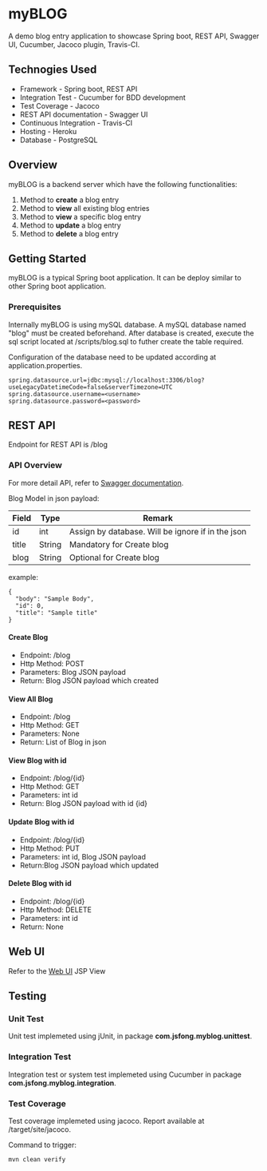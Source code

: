# myBLOG
A demo blog entry application to showcase Spring boot, REST API, Swagger UI, Cucumber, Jacoco plugin, Travis-CI.

## Technogies Used
* Framework - Spring boot, REST API
* Integration Test - Cucumber for BDD development
* Test Coverage - Jacoco
* REST API documentation - Swagger UI
* Continuous Integration - Travis-CI
* Hosting - Heroku
* Database - PostgreSQL

## Overview
myBLOG is a backend server which have the following functionalities:
1. Method to **create** a blog entry
2. Method to **view** all existing blog entries
3. Method to **view** a specific blog entry
4. Method to **update** a blog entry
5. Method to **delete** a blog entry

## Getting Started
myBLOG is a typical Spring boot application. It can be deploy similar to other Spring boot application.

### Prerequisites
Internally myBLOG is using mySQL database. A mySQL database named "blog" must be created beforehand.
After database is created, execute the sql script located at /scripts/blog.sql to futher create the table required.

Configuration of the database need to be updated according at application.properties.
```
spring.datasource.url=jdbc:mysql://localhost:3306/blog?useLegacyDatetimeCode=false&serverTimezone=UTC
spring.datasource.username=<username>
spring.datasource.password=<password>
```

## REST API
Endpoint for REST API is /blog

### API Overview

For more detail API, refer to [Swagger documentation](https://jsfong-my-blog.herokuapp.com/swagger-ui.html#/).

Blog Model in json payload:

| Field     | Type    | Remark |
| --------|---------|-------|
| id | int | Assign by database. Will be ignore if in the json |
| title  | String   | Mandatory for Create blog   |
| blog | String | Optional for Create blog   |

example:
```
{
  "body": "Sample Body",
  "id": 0,
  "title": "Sample title"
}
```

#### Create Blog
* Endpoint: /blog
* Http Method: POST
* Parameters: Blog JSON payload
* Return: Blog JSON payload which created

#### View All Blog
* Endpoint: /blog
* Http Method: GET
* Parameters: None
* Return: List of Blog in json

#### View Blog with id
* Endpoint: /blog/{id}
* Http Method: GET
* Parameters: int id
* Return: Blog JSON payload with id {id}

#### Update Blog with id
* Endpoint: /blog/{id}
* Http Method: PUT
* Parameters: int id, Blog JSON payload
* Return:Blog JSON payload which updated

#### Delete Blog with id
* Endpoint: /blog/{id}
* Http Method: DELETE
* Parameters: int id
* Return: None

## Web UI
Refer to the [Web UI](https://jsfong-my-blog.herokuapp.com/showCreateBlog) JSP View

## Testing
### Unit Test
Unit test implemeted using jUnit, in package **com.jsfong.myblog.unittest**.

### Integration Test
Integration test or system test implemeted using Cucumber in package **com.jsfong.myblog.integration**.

### Test Coverage
Test coverage implemeted using jacoco. Report available at /target/site/jacoco.

Command to trigger:
```
mvn clean verify
```
